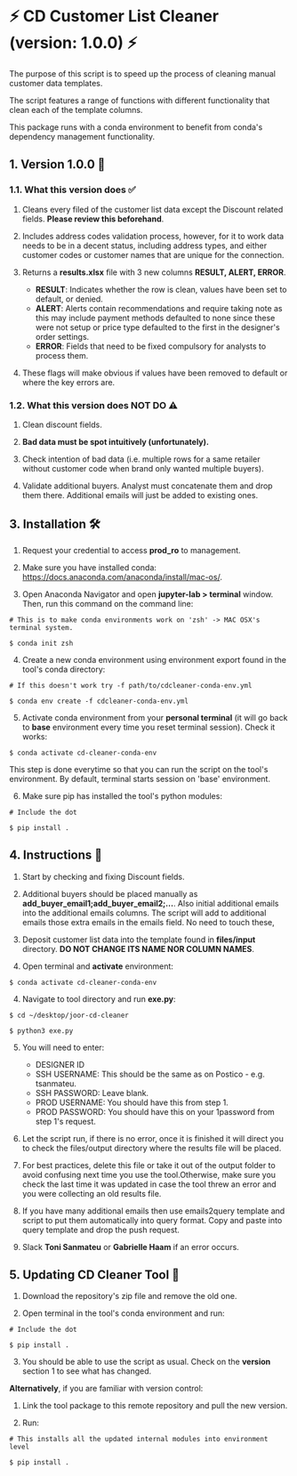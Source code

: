 # ⚡️  CD Customer List Cleaner (version: 1.0.0)  ⚡️

The purpose of this script is to speed up the process of cleaning manual customer data templates.

The script features a range of functions with different functionality that clean each of the template columns.

This package runs with a conda environment to benefit from conda's dependency management functionality.


## 1. Version 1.0.0 🚧

### 1.1. What this version does ✅

1. Cleans every filed of the customer list data except the Discount related fields. **Please review this beforehand**.

2. Includes address codes validation process, however, for it to work data needs to be in a decent status, including address types, and either customer codes or customer names that are unique for the connection.

2. Returns a **results.xlsx** file with 3 new columns **RESULT, ALERT, ERROR**.

    * **RESULT**: Indicates whether the row is clean, values have been set to default, or denied.
    * **ALERT**: Alerts contain recommendations and require taking note as this may include payment methods defaulted to none since these were not setup or price type defaulted to the first in the designer's order settings.
    * **ERROR**: Fields that need to be fixed compulsory for analysts to process them.

4. These flags will make obvious if values have been removed to default or where the key errors are.


### 1.2. What this version does NOT DO ⚠️ 

1. Clean discount fields.

2. **Bad data must be spot intuitively (unfortunately).**

3. Check intention of bad data (i.e. multiple rows for a same retailer without customer code when brand only wanted multiple buyers).

4. Validate additional buyers. Analyst must concatenate them and drop them there. Additional emails will just be added to existing ones.


##  3. Installation 🛠 

1. Request your credential to access **prod_ro** to management.


2. Make sure you have installed conda: https://docs.anaconda.com/anaconda/install/mac-os/.


3. Open Anaconda Navigator and open **jupyter-lab > terminal** window. Then, run this command on the command line:
```
# This is to make conda environments work on 'zsh' -> MAC OSX's terminal system.

$ conda init zsh
```

4. Create a new conda environment using environment export found in the tool's conda directory:
```
# If this doesn't work try -f path/to/cdcleaner-conda-env.yml

$ conda env create -f cdcleaner-conda-env.yml
```

5. Activate conda environment from your **personal terminal** (it will go back to **base** environment every time you reset terminal session). Check it works:

```
$ conda activate cd-cleaner-conda-env
```
  
This step is done everytime so that you can run the script on the tool's environment. By default, terminal starts session on 'base' environment.


6. Make sure pip has installed the tool's python modules:
```
# Include the dot

$ pip install .
```


## 4. Instructions 🛁

1. Start by checking and fixing Discount fields.


2. Additional buyers should be placed manually as **add_buyer_email1;add_buyer_email2;...**. Also initial additional emails into the additional emails columns. The script will add to additional emails those extra emails in the emails field. No need to touch these,


3. Deposit customer list data into the template found in **files/input** directory. **DO NOT CHANGE ITS NAME NOR COLUMN NAMES**.


3. Open terminal and **activate** environment:
```
$ conda activate cd-cleaner-conda-env
```

4. Navigate to tool directory and run **exe.py**:
```
$ cd ~/desktop/joor-cd-cleaner

$ python3 exe.py
```

5. You will need to enter:

      * DESIGNER ID
      * SSH USERNAME: This should be the same as on Postico - e.g. tsanmateu.
      * SSH PASSWORD: Leave blank.
      * PROD USERNAME: You should have this from step 1.
      * PROD PASSWORD: You should have this on your 1password from step 1's request.
  
 
6. Let the script run, if there is no error, once it is finished it will direct you to check the files/output directory where the results file will be placed.


7. For best practices, delete this file or take it out of the output folder to avoid confusing next time you use the tool.Otherwise, make sure you check the last time it was updated in case the tool threw an error and you were collecting an old results file.


8. If you have many additional emails then use emails2query template and script to put them automatically into query format. Copy and paste into query template and drop the push request.

  
9. Slack **Toni Sanmateu** or **Gabrielle Haam** if an error occurs.


## 5. Updating CD Cleaner Tool 📡

1. Download the repository's zip file and remove the old one.

2. Open terminal in the tool's conda environment and run:

```
# Include the dot

$ pip install .
```

3. You should be able to use the script as usual. Check on the **version** section 1 to see what has changed.


**Alternatively**, if you are familiar with version control:

1. Link the tool package to this remote repository and pull the new version.


2. Run:
```
# This installs all the updated internal modules into environment level

$ pip install .
```


